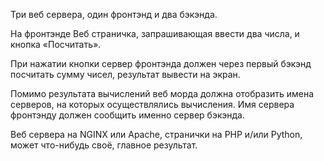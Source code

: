 Три веб сервера, один фронтэнд и два бэкэнда.

На фронтэнде Веб страничка, запрашивающая ввести два числа, и кнопка «Посчитать».

При нажатии кнопки сервер фронтэнда должен через первый бэкэнд посчитать сумму чисел, результат вывести на экран.

Помимо результата вычислений веб морда должна отобразить имена серверов, на которых осуществлялись вычисления. Имя сервера фронтэнду должен сообщить именно сервер бэкэнда.

Веб сервера на NGINX или Apache, странички на PHP и/или Python, может что-нибудь своё, главное результат.
